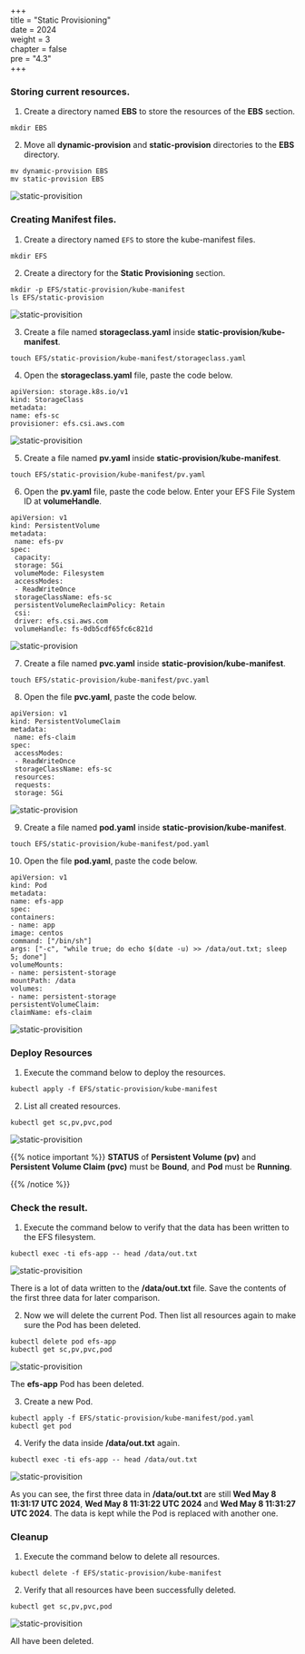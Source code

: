 
+++  
title = "Static Provisioning"  
date = 2024  
weight = 3  
chapter = false  
pre = "4.3"  
+++
### Storing current resources.

1. Create a directory named **EBS** to store the resources of the **EBS** section.

```
mkdir EBS
```

2. Move all **dynamic-provision** and **static-provision** directories to the **EBS** directory.

```
mv dynamic-provision EBS
mv static-provision EBS
```

![static-provisition](/images/4-efs/4.3.1.png)

### Creating Manifest files.

1. Create a directory named `EFS` to store the kube-manifest files.

```
mkdir EFS
```

2. Create a directory for the **Static Provisioning** section.

```
mkdir -p EFS/static-provision/kube-manifest
ls EFS/static-provision
```

![static-provisition](/images/4-efs/4.3.2.png)

3. Create a file named **storageclass.yaml** inside **static-provision/kube-manifest**.

```
touch EFS/static-provision/kube-manifest/storageclass.yaml
```

4. Open the **storageclass.yaml** file, paste the code below.

```
apiVersion: storage.k8s.io/v1
kind: StorageClass
metadata:
name: efs-sc
provisioner: efs.csi.aws.com
```

![static-provisition](/images/4-efs/4.3.3.png)

5. Create a file named **pv.yaml** inside **static-provision/kube-manifest**.

```
touch EFS/static-provision/kube-manifest/pv.yaml
```

6. Open the **pv.yaml** file, paste the code below. Enter your EFS File System ID at **volumeHandle**.

```
apiVersion: v1
kind: PersistentVolume
metadata:
 name: efs-pv
spec:
 capacity:
 storage: 5Gi
 volumeMode: Filesystem
 accessModes:
 - ReadWriteOnce
 storageClassName: efs-sc
 persistentVolumeReclaimPolicy: Retain
 csi:
 driver: efs.csi.aws.com
 volumeHandle: fs-0db5cdf65fc6c821d
```

![static-provision](/images/4-efs/4.3.4.png)

7. Create a file named **pvc.yaml** inside **static-provision/kube-manifest**.

```
touch EFS/static-provision/kube-manifest/pvc.yaml
```

8. Open the file **pvc.yaml**, paste the code below.

```
apiVersion: v1
kind: PersistentVolumeClaim
metadata:
 name: efs-claim
spec:
 accessModes:
 - ReadWriteOnce
 storageClassName: efs-sc
 resources:
 requests:
 storage: 5Gi
```

![static-provision](/images/4-efs/4.3.5.png)

9. Create a file named **pod.yaml** inside **static-provision/kube-manifest**.

```
touch EFS/static-provision/kube-manifest/pod.yaml
```

10. Open the file **pod.yaml**, paste the code below.

```
apiVersion: v1
kind: Pod
metadata:
name: efs-app
spec:
containers:
- name: app
image: centos
command: ["/bin/sh"]
args: ["-c", "while true; do echo $(date -u) >> /data/out.txt; sleep 5; done"]
volumeMounts:
- name: persistent-storage
mountPath: /data
volumes:
- name: persistent-storage
persistentVolumeClaim:
claimName: efs-claim
```

![static-provisition](/images/4-efs/4.3.6.png)

### Deploy Resources

1. Execute the command below to deploy the resources.

```
kubectl apply -f EFS/static-provision/kube-manifest
```

2. List all created resources.

```
kubectl get sc,pv,pvc,pod
```

![static-provisition](/images/4-efs/4.3.7.png)

{{% notice important %}}
**STATUS** of **Persistent Volume (pv)** and **Persistent Volume Claim (pvc)** must be **Bound**, and **Pod** must be **Running**.

{{% /notice %}}

### Check the result.

1. Execute the command below to verify that the data has been written to the EFS filesystem.

```
kubectl exec -ti efs-app -- head /data/out.txt
```

![static-provisition](/images/4-efs/4.3.8.png)

There is a lot of data written to the **/data/out.txt** file. Save the contents of the first three data for later comparison.

2. Now we will delete the current Pod. Then list all resources again to make sure the Pod has been deleted.

```
kubectl delete pod efs-app
kubectl get sc,pv,pvc,pod
```

![static-provisition](/images/4-efs/4.3.9.png)

The **efs-app** Pod has been deleted.

3. Create a new Pod.

```
kubectl apply -f EFS/static-provision/kube-manifest/pod.yaml
kubectl get pod
```

4. Verify the data inside **/data/out.txt** again.

```
kubectl exec -ti efs-app -- head /data/out.txt
```

![static-provisition](/images/4-efs/4.3.10.png)

As you can see, the first three data in **/data/out.txt** are still **Wed May 8 11:31:17 UTC 2024**, **Wed May 8 11:31:22 UTC 2024** and **Wed May 8 11:31:27 UTC 2024**. The data is kept while the Pod is replaced with another one.

### Cleanup

1. Execute the command below to delete all resources.

```
kubectl delete -f EFS/static-provision/kube-manifest
```

2. Verify that all resources have been successfully deleted.

```
kubectl get sc,pv,pvc,pod
```

![static-provisition](/images/4-efs/4.3.11.png)

All have been deleted.
